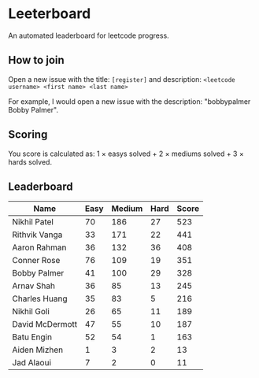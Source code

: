 # Leeterboard

An automated leaderboard for leetcode progress.

## How to join

Open a new issue with the title: `[register]` and description:
`<leetcode username> <first name> <last name>`

For example, I would open a new issue with the description: "bobbypalmer Bobby Palmer".

## Scoring

You score is calculated as:
1 $\times$ easys solved + 2 $\times$ mediums solved + 3 $\times$ hards solved.

## Leaderboard
| Name | Easy | Medium | Hard | Score |
| --- | --- | --- | --- | --- |
| Nikhil Patel | 70 | 186 | 27 | 523 |
| Rithvik Vanga | 33 | 171 | 22 | 441 |
| Aaron Rahman | 36 | 132 | 36 | 408 |
| Conner Rose | 76 | 109 | 19 | 351 |
| Bobby Palmer | 41 | 100 | 29 | 328 |
| Arnav Shah | 36 | 85 | 13 | 245 |
| Charles Huang | 35 | 83 | 5 | 216 |
| Nikhil Goli | 26 | 65 | 11 | 189 |
| David McDermott | 47 | 55 | 10 | 187 |
| Batu Engin | 52 | 54 | 1 | 163 |
| Aiden Mizhen | 1 | 3 | 2 | 13 |
| Jad Alaoui | 7 | 2 | 0 | 11 |
